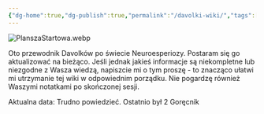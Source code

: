 ```yaml
---
{"dg-home":true,"dg-publish":true,"permalink":"/davolki-wiki/","tags":["gardenEntry"],"dgPassFrontmatter":true}
---
```


![PlanszaStartowa.webp](/img/user/Vault/Grafiki/Lore/PlanszaStartowa.webp)

Oto przewodnik Davolków po świecie Neuroesperiozy. Postaram się go aktualizować na bieżąco. Jeśli jednak jakieś informacje są niekompletne lub niezgodne z Wasza wiedzą, napiszcie mi o tym proszę - to znacząco ułatwi mi utrzymanie tej wiki w odpowiednim porządku. Nie pogardzę również Waszymi notatkami po skończonej sesji.

Aktualna data: Trudno powiedzieć. Ostatnio był 2 Goręcnik